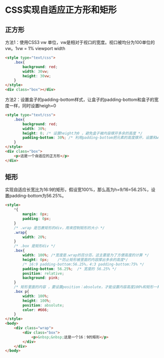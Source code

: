 # CSS实现自适应正方形和矩形
## 正方形
方法1：使用CSS3 vw 单位，vw是相对于视口的宽度。视口被均分为100单位的vw。1vw = 1% viewport width
```html
<style type="text/css">
	.box{
		background: red;
		width: 30vw;
		height: 30vw;
	}
</style>
<div class="box"></div>
```
方法2：设置盒子的padding-bottom样式，让盒子的padding-bottom和盒子的宽度一样，同时设置heigh=0
```html
<style type="text/css">
	.box{
		background: red;
		width: 30%;
		height: 0; /* 设置height为0 ，避免盒子被内容撑开多余的高度 */
		padding-bottom: 30%; /* 利用padding-bottom把元素的高度撑开，设置和width一样的百分比*/
	}
</style>
<div class="box">
	<p>这是一个自适应的正方形</p>
</div>
```
## 矩形
实现自适应长宽比为16:9的矩形，假设宽100%，那么高为h=9/16=56.25%，设置padding-bottom为56.25%。
```html
<style>
    *{
        margin: 0px;
        padding: 0px;
    }
    /* .wrap 是包裹矩形的div，用来控制矩形的大小 */
    .wrap{
        width: 20%;
    }
    /* .box 是矩形div */
    .box{
        width: 100%; /*宽度是.wrap的百分百，这主要是为了方便高度的计算 */
        height: 0px;    /*防止矩形被里面的内容撑出多余的高度*/
        /* 16:9 padding-bottom:56.25%，4:3 padding-bottom:75% */
        padding-bottom: 56.25%;  /* 宽度的 56.25% */
        position: relative;
        background: pink;
    }
    /* 矩形里面的内容 ，要设置position：absolute，才能设置内容高度100%和矩形一样 */
    .box p{
        width: 100%;
        height: 100%;
        position: absolute;
        color: #666;
    }
</style>
<body>
    <div class="wrap">
        <div class="box">
            <p>&nbsp;&nbsp;这是一个16：9的矩形</p>
        </div>
    </div>
</body>
```